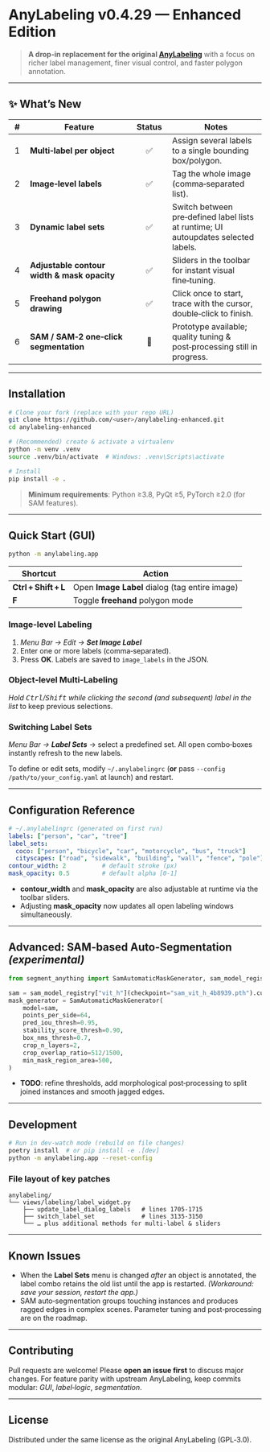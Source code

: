 # AnyLabeling v0.4.29 — Enhanced Edition

> **A drop‑in replacement for the original [AnyLabeling](https://github.com/cvlabmcu/anylabeling)** with a focus on richer label management, finer visual control, and faster polygon annotation.

---

## ✨ What’s New

|  #  |  Feature                                    |  Status  |  Notes                                                                             |
| :-: | ------------------------------------------- | :------: | ---------------------------------------------------------------------------------- |
|  1  | **Multi‑label per object**                  |     ✅    | Assign several labels to a single bounding box/polygon.                            |
|  2  | **Image‑level labels**                      |     ✅    | Tag the whole image (comma‑separated list).                                        |
|  3  | **Dynamic label sets**                      |     ✅    | Switch between pre‑defined label lists at runtime; UI autoupdates selected labels. |
|  4  | **Adjustable contour width & mask opacity** |     ✅    | Sliders in the toolbar for instant visual fine‑tuning.                             |
|  5  | **Freehand polygon drawing**                |     ✅    | Click once to start, trace with the cursor, double‑click to finish.                |
|  6  | **SAM / SAM‑2 one‑click segmentation**      |    🚧    | Prototype available; quality tuning & post‑processing still in progress.           |

---

## Installation

```bash
# Clone your fork (replace with your repo URL)
git clone https://github.com/<user>/anylabeling-enhanced.git
cd anylabeling-enhanced

# (Recommended) create & activate a virtualenv
python -m venv .venv
source .venv/bin/activate  # Windows: .venv\Scripts\activate

# Install
pip install -e .
```

> **Minimum requirements**: Python ≥3.8, PyQt ≥5, PyTorch ≥2.0 (for SAM features).

---

## Quick Start (GUI)

```bash
python -m anylabeling.app
```

| Shortcut             | Action                                         |
| -------------------- | ---------------------------------------------- |
| **Ctrl + Shift + L** | Open **Image Label** dialog (tag entire image) |
| **F**                | Toggle **freehand** polygon mode               |

### Image‑level Labeling

1. *Menu Bar → Edit → **Set Image Label***
2. Enter one or more labels (comma‑separated).
3. Press **OK**. Labels are saved to `image_labels` in the JSON.

### Object‑level Multi‑Labeling

*Hold <kbd>Ctrl</kbd>/<kbd>Shift</kbd> while clicking the second (and subsequent) label in the list* to keep previous selections.

### Switching Label Sets

*Menu Bar → **Label Sets*** → select a predefined set.
All open combo‑boxes instantly refresh to the new labels.

To define or edit sets, modify `~/.anylabelingrc` (**or** pass `--config /path/to/your_config.yaml` at launch) and restart.

---

## Configuration Reference

```yaml
# ~/.anylabelingrc (generated on first run)
labels: ["person", "car", "tree"]
label_sets:
  coco: ["person", "bicycle", "car", "motorcycle", "bus", "truck"]
  cityscapes: ["road", "sidewalk", "building", "wall", "fence", "pole"]
contour_width: 2          # default stroke (px)
mask_opacity: 0.5         # default alpha [0‑1]
```

* **contour\_width** and **mask\_opacity** are also adjustable at runtime via the toolbar sliders.
* Adjusting **mask\_opacity** now updates all open labeling windows simultaneously.
---

## Advanced: SAM‑based Auto‑Segmentation *(experimental)*

```python
from segment_anything import SamAutomaticMaskGenerator, sam_model_registry

sam = sam_model_registry["vit_h"](checkpoint="sam_vit_h_4b8939.pth").cuda()
mask_generator = SamAutomaticMaskGenerator(
    model=sam,
    points_per_side=64,
    pred_iou_thresh=0.95,
    stability_score_thresh=0.90,
    box_nms_thresh=0.7,
    crop_n_layers=2,
    crop_overlap_ratio=512/1500,
    min_mask_region_area=500,
)
```

* **TODO**: refine thresholds, add morphological post‑processing to split joined instances and smooth jagged edges.

---

## Development

```bash
# Run in dev‑watch mode (rebuild on file changes)
poetry install  # or pip install -e .[dev]
python -m anylabeling.app --reset-config
```

### File layout of key patches

```text
anylabeling/
└── views/labeling/label_widget.py
    ├── update_label_dialog_labels   # lines 1705‑1715
    ├── switch_label_set             # lines 3135‑3150
    └── … plus additional methods for multi‑label & sliders
```

---

## Known Issues

* When the **Label Sets** menu is changed *after* an object is annotated, the label combo retains the old list until the app is restarted.  *(Workaround: save your session, restart the app.)*
* SAM auto‑segmentation groups touching instances and produces ragged edges in complex scenes. Parameter tuning and post‑processing are on the roadmap.

---

## Contributing

Pull requests are welcome! Please **open an issue first** to discuss major changes. For feature parity with upstream AnyLabeling, keep commits modular: *GUI*, *label‑logic*, *segmentation*.

---

## License

Distributed under the same license as the original AnyLabeling (GPL‑3.0).

